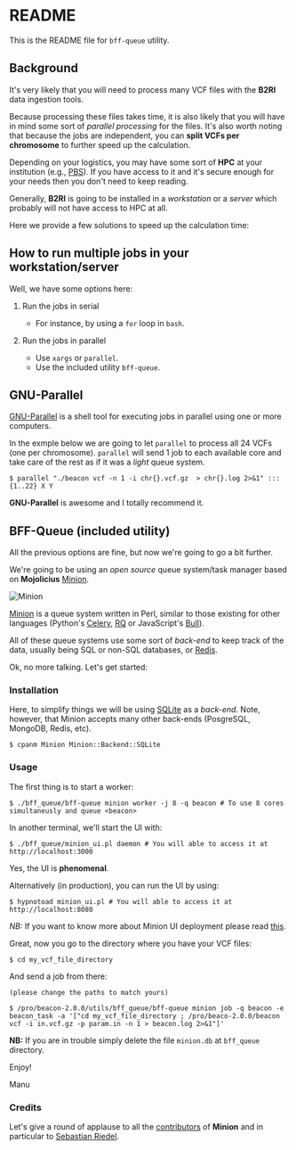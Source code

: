 # README

This is the README file for `bff-queue` utility.

## Background 

It's very likely that you will need to process many VCF files with the **B2RI** data ingestion tools.

Because processing these files takes time, it is also likely that you will have in mind some sort of _parallel processing_ for the files. It's also worth noting that because the jobs are independent, you can **split VCFs per chromosome** to further speed up the calculation.

Depending on your logistics, you may have some sort of **HPC** at your institution (e.g., [PBS](https://en.wikipedia.org/wiki/Portable_Batch_System)). If you have access to it and it's secure enough for your needs then you don't need to keep reading.

Generally, **B2RI** is going to be installed in a _workstation_ or a _server_ which probably will not have access to HPC at all.

Here we provide a few solutions to speed up the calculation time:

## How to run multiple jobs in your workstation/server

Well, we have some options here:

1. Run the jobs in serial
 
    - For instance, by using a `for` loop in `bash`. 

2. Run the jobs in parallel

    - Use `xargs` or `parallel`.
    - Use the included utility `bff-queue`.

## GNU-Parallel

[GNU-Parallel](https://www.gnu.org/software/parallel) is a shell tool for executing jobs in parallel using one or more computers. 

In the exmple below we are going to let `parallel` to process all 24 VCFs (one per chromosome). `parallel` will send 1 job to each available core and take care of the rest as if it was a _light_ queue system.

    $ parallel "./beacon vcf -n 1 -i chr{}.vcf.gz  > chr{}.log 2>&1" ::: {1..22} X Y

**GNU-Parallel** is awesome and I totally recommend it. 

## BFF-Queue (included utility)

All the previous options are fine, but now we're going to go a bit further.

We're going to be using an _open source_ queue system/task manager based on **Mojolicius** [Minion](https://metacpan.org/dist/Minion).

![Minion](https://raw.githubusercontent.com/mojolicious/minion/main/examples/admin.png)

[Minion](https://metacpan.org/dist/Minion) is a queue system written in Perl, similar to those existing for other languages (Python's [Celery](https://docs.celeryproject.org/en/stable/getting-started/introduction.html), [RQ](https://python-rq.org/docs/monitoring) or JavaScript's [Bull](https://optimalbits.github.io/bull)).

All of these queue systems use some sort of _back-end_ to keep track of the data, usually being SQL or non-SQL databases, or [Redis](https://redis.io).

Ok, no more talking. Let's get started:

### Installation

Here, to simplify things we will be using [SQLite](https://www.sqlite.org/index.html) as a _back-end_. Note, however, that Minion accepts many other back-ends (PosgreSQL, MongoDB, Redis, etc).

    $ cpanm Minion Minion::Backend::SQLite

### Usage

The first thing is to start a worker:

    $ ./bff_queue/bff-queue minion worker -j 8 -q beacon # To use 8 cores simultaneusly and queue <beacon>

In another terminal, we'll start the UI with:

    $ ./bff_queue/minion_ui.pl daemon # You will able to access it at http://localhost:3000

Yes, the UI is **phenomenal**.

Alternatively (in production), you can run the UI by using:

    $ hypnotoad minion_ui.pl # You will able to access it at http://localhost:8080

_NB:_ If you want to know more about Minion UI deployment please read [this](https://docs.mojolicious.org/Mojolicious/Guides/Cookbook#DEPLOYMENT).

Great, now you go to the directory where you have your VCF files:

    $ cd my_vcf_file_directory

And send a job from there:

    (please change the paths to match yours)

    $ /pro/beacon-2.0.0/utils/bff_queue/bff-queue minion job -q beacon -e beacon_task -a '["cd my_vcf_file_directory ; /pro/beaco-2.0.0/beacon vcf -i in.vcf.gz -p param.in -n 1 > beacon.log 2>&1"]'

**NB:** If you are in trouble simply delete the file `minion.db` at `bff_queue` directory.

Enjoy!

Manu

### Credits

Let's give a round of applause to all the [contributors](https://github.com/mojolicious/minion) of **Minion** and in particular to [Sebastian Riedel](https://github.com/kraih).
